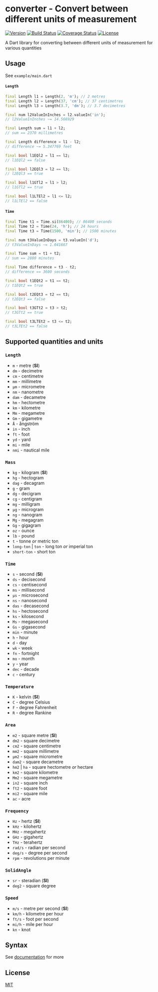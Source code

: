 # converter - Convert between different units of measurement

[![Version](https://img.shields.io/pub/v/converter)](https://pub.dev/packages/converter)
[![Build Status](https://travis-ci.com/dkin-om/converter-dart.svg?branch=master)](https://travis-ci.com/dkin-om/converter-dart)
[![Coverage Status](https://coveralls.io/repos/github/dkin-om/converter-dart/badge.svg)](https://coveralls.io/github/dkin-om/converter-dart)
[![License](https://img.shields.io/badge/license-MIT-green)](https://github.com/dkin-om/converter-dart/blob/master/LICENSE)

A Dart library for converting between different units of measurement for various quantities

## Usage

See `example/main.dart`

#### `Length`
```dart
final Length l1 = Length(2, 'm'); // 2 metres
final Length l2 = Length(37, 'cm'); // 37 centimetres
final Length l3 = Length(3.7, 'dm'); // 3.7 decimetres

final num l2ValueInInches = l2.valueIn('in');
// l2ValueInInches ~= 14.566929

final Length sum = l1 + l2;
// sum == 2370 millimetres

final Length difference = l1 - l2;
// difference ~= 5.347769 feet

final bool l1EQl2 = l1 == l2;
// l1EQl2 == false

final bool l2EQl3 = l2 == l3;
// l2EQl3 == true

final bool l1GTl2 = l1 > l2;
// l1GTl2 == true

final bool l1LTEl2 = l1 <= l2;
// l1LTEl2 == false
```

#### `Time`
```dart
final Time t1 = Time.si(86400); // 86400 seconds
final Time t2 = Time(24, 'h'); // 24 hours
final Time t3 = Time(1500, 'min'); // 1500 minutes

final num t3ValueInDays = t3.valueIn('d');
// t3ValueInDays ~= 1.041667

final Time sum = t1 + t2;
// sum == 2880 minutes

final Time difference = t3 - t2;
// difference == 3600 seconds

final bool t1EQt2 = t1 == t2;
// t1EQt2 == true

final bool t2EQt3 = t2 == t3;
// t2EQt3 == false

final bool t3GTt2 = t3 > t2;
// t3GTt2 == true

final bool t3LTEt2 = t3 <= t2;
// t3LTEt2 == false
```

## Supported quantities and units

### `Length`
- `m` - metre (**SI**)
- `dm` - decimetre
- `cm` - centimetre
- `mm` - millimetre
- `µm` - micrometre
- `nm` - nanometre
- `dam` - decametre
- `hm` - hectometre
- `km` - kilometre
- `Mm` - megametre
- `Gm` - gigametre
- `Å` - ångström
- `in` - inch
- `ft` - foot
- `yd` - yard
- `mi` - mile
- `nmi` - nautical mile

### `Mass`
- `kg` - kilogram (**SI**)
- `hg` - hectogram
- `dag` - decagram
- `g` - gram
- `dg` - decigram
- `cg` - centigram
- `mg` - milligram
- `µg` - microgram
- `ng` - nanogram
- `Mg` - megagram
- `Gg` - gigagram
- `oz` - ounce
- `lb` - pound
- `t` - tonne *or* metric ton
- `long-ton` | `ton` - long ton *or* imperial ton
- `short-ton` - short ton

### `Time`
- `s` - second (**SI**)
- `ds` - decisecond
- `cs` - centisecond
- `ms` - millisecond
- `µs` - microsecond
- `ns` - nanosecond
- `das` - decasecond
- `hs` - hectosecond
- `ks` - kilosecond
- `Ms` - megasecond
- `Gs` - gigasecond
- `min` - minute
- `h` - hour
- `d` - day
- `wk` - week
- `fn` - fortnight
- `mo` - month
- `y` - year
- `dec` - decade
- `c` - century

### `Temperature`
- `K` - kelvin (**SI**)
- `C` - degree Celsius
- `F` - degree Fahrenheit
- `R` - degree Rankine

### `Area`
- `m2` - square metre (**SI**)
- `dm2` - square decimetre
- `cm2` - square centimetre
- `mm2` - square millimetre
- `µm2` - square micrometre
- `dam2` - square decametre
- `hm2` | `ha` - square hectometre *or* hectare
- `km2` - square kilometre
- `Mm2` - square megametre
- `in2` - square inch
- `ft2` - square foot
- `mi2` - square mile
- `ac` - acre

### `Frequency`
- `Hz` - hertz (**SI**)
- `kHz` - kilohertz
- `MHz` - megahertz
- `GHz` - gigahertz
- `THz` - terahertz
- `rad/s` - radian per second
- `deg/s` - degree per second
- `rpm` - revolutions per minute

### `SolidAngle`
- `sr` - steradian (**SI**)
- `deg2` - square degree

### `Speed`
- `m/s` - metre per second (**SI**)
- `km/h` - kilometre per hour
- `ft/s` - foot per second
- `mi/h` - mile per hour
- `kn` - knot

## Syntax

See [documentation](https://pub.dev/documentation/converter) for more

## License

[MIT](https://github.com/dkin-om/converter-dart/blob/master/LICENSE)
